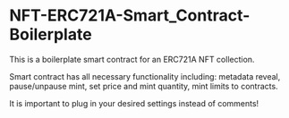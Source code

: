 # NFT-ERC721A-Smart_Contract-Boilerplate
This is a boilerplate smart contract for an ERC721A NFT collection.


Smart contract has all necessary functionality including: metadata reveal, pause/unpause mint, set price and mint quantity, mint limits to contracts.

It is important to plug in your desired settings instead of comments!